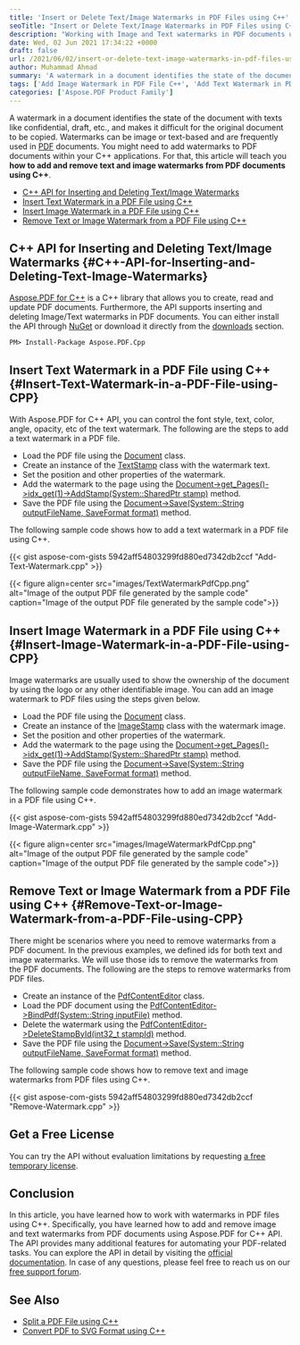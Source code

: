```yaml
---
title: 'Insert or Delete Text/Image Watermarks in PDF Files using C++'
seoTitle: "Insert or Delete Text/Image Watermarks in PDF Files using C++"
description: "Working with Image and Text watermarks in PDF documents using C++. Insert and delete watermarks in PDF files within your C++ applications."
date: Wed, 02 Jun 2021 17:34:22 +0000
draft: false
url: /2021/06/02/insert-or-delete-text-image-watermarks-in-pdf-files-using-cpp/
author: Muhammad Ahmad
summary: 'A watermark in a document identifies the state of the document with texts like confidential, draft, etc., and makes it difficult for the original document to be copied. Watermarks can be image or text-based and are frequently used in [PDF][1] documents. You might need to add watermarks to PDF documents within your C++ applications. For that, this article will teach you **how to add and remove text and image watermarks from PDF documents using C++**.'
tags: ['Add Image Watermark in PDF File C++', 'Add Text Watermark in PDF File C++', 'Remove Watermarks from PDF Files C++']
categories: ['Aspose.PDF Product Family']
---
```


A watermark in a document identifies the state of the document with texts like confidential, draft, etc., and makes it difficult for the original document to be copied. Watermarks can be image or text-based and are frequently used in [PDF][2] documents. You might need to add watermarks to PDF documents within your C++ applications. For that, this article will teach you **how to add and remove text and image watermarks from PDF documents using C++**.

*   [C++ API for Inserting and Deleting Text/Image Watermarks][3]
*   [Insert Text Watermark in a PDF File using C++][4]
*   [Insert Image Watermark in a PDF File using C++][5]
*   [Remove Text or Image Watermark from a PDF File using C++][6]

## C++ API for Inserting and Deleting Text/Image Watermarks {#C++-API-for-Inserting-and-Deleting-Text-Image-Watermarks}

[Aspose.PDF for C++][7] is a C++ library that allows you to create, read and update PDF documents. Furthermore, the API supports inserting and deleting Image/Text watermarks in PDF documents. You can either install the API through [NuGet][8] or download it directly from the [downloads][9] section.

```
PM> Install-Package Aspose.PDF.Cpp
```

## Insert Text Watermark in a PDF File using C++ {#Insert-Text-Watermark-in-a-PDF-File-using-CPP}

With Aspose.PDF for C++ API, you can control the font style, text, color, angle, opacity, etc of the text watermark. The following are the steps to add a text watermark in a PDF file.

*   Load the PDF file using the [Document][10] class.
*   Create an instance of the [TextStamp][11] class with the watermark text.
*   Set the position and other properties of the watermark.
*   Add the watermark to the page using the [Document->get\_Pages()->idx\_get(1)->AddStamp(System::SharedPtr<Stamp> stamp)][12] method.
*   Save the PDF file using the [Document->Save(System::String outputFileName, SaveFormat format)][13] method.

The following sample code shows how to add a text watermark in a PDF file using C++.

{{< gist aspose-com-gists 5942aff54803299fd880ed7342db2ccf "Add-Text-Watermark.cpp" >}}



{{< figure align=center src="images/TextWatermarkPdfCpp.png" alt="Image of the output PDF file generated by the sample code" caption="Image of the output PDF file generated by the sample code">}}


## Insert Image Watermark in a PDF File using C++ {#Insert-Image-Watermark-in-a-PDF-File-using-CPP}

Image watermarks are usually used to show the ownership of the document by using the logo or any other identifiable image. You can add an image watermark to PDF files using the steps given below.

*   Load the PDF file using the [Document][14] class.
*   Create an instance of the [ImageStamp][15] class with the watermark image.
*   Set the position and other properties of the watermark.
*   Add the watermark to the page using the [Document->get\_Pages()->idx\_get(1)->AddStamp(System::SharedPtr<Stamp> stamp)][16] method.
*   Save the PDF file using the [Document->Save(System::String outputFileName, SaveFormat format)][17] method.

The following sample code demonstrates how to add an image watermark in a PDF file using C++.

{{< gist aspose-com-gists 5942aff54803299fd880ed7342db2ccf "Add-Image-Watermark.cpp" >}}



{{< figure align=center src="images/ImageWatermarkPdfCpp.png" alt="Image of the output PDF file generated by the sample code" caption="Image of the output PDF file generated by the sample code">}}


## Remove Text or Image Watermark from a PDF File using C++ {#Remove-Text-or-Image-Watermark-from-a-PDF-File-using-CPP}

There might be scenarios where you need to remove watermarks from a PDF document. In the previous examples, we defined ids for both text and image watermarks. We will use those ids to remove the watermarks from the PDF documents. The following are the steps to remove watermarks from PDF files.

*   Create an instance of the [PdfContentEditor][18] class.
*   Load the PDF document using the [PdfContentEditor->BindPdf(System::String inputFile)][19] method.
*   Delete the watermark using the [PdfContentEditor->DeleteStampById(int32\_t stampId)][20] method.
*   Save the PDF file using the [Document->Save(System::String outputFileName, SaveFormat format)][21] method.

The following sample code shows how to remove text and image watermarks from PDF files using C++.

{{< gist aspose-com-gists 5942aff54803299fd880ed7342db2ccf "Remove-Watermark.cpp" >}}

## Get a Free License

You can try the API without evaluation limitations by requesting [a free temporary license][22].

## Conclusion

In this article, you have learned how to work with watermarks in PDF files using C++. Specifically, you have learned how to add and remove image and text watermarks from PDF documents using Aspose.PDF for C++ API. The API provides many additional features for automating your PDF-related tasks. You can explore the API in detail by visiting the [official documentation][23]. In case of any questions, please feel free to reach us on our [free support forum][24].

## See Also

*   [Split a PDF File using C++][25]
*   [Convert PDF to SVG Format using C++][26]




[1]: https://docs.fileformat.com/pdf/
[2]: https://docs.fileformat.com/pdf/
[3]: #C++-API-for-Inserting-and-Deleting-Text-Image-Watermarks
[4]: #Insert-Text-Watermark-in-a-PDF-File-using-CPP
[5]: #Insert-Image-Watermark-in-a-PDF-File-using-CPP
[6]: #Remove-Text-or-Image-Watermark-from-a-PDF-File-using-CPP
[7]: https://products.aspose.com/pdf/cpp
[8]: https://www.nuget.org/packages/Aspose.Pdf.cpp
[9]: https://downloads.aspose.com/pdf/cpp
[10]: https://apireference.aspose.com/pdf/cpp/class/aspose.pdf.document
[11]: https://apireference.aspose.com/pdf/cpp/class/aspose.pdf.text_stamp
[12]: https://apireference.aspose.com/pdf/cpp/class/aspose.pdf.page#a3b998038dedf5266b4d60586b1b53d02
[13]: https://apireference.aspose.com/pdf/cpp/class/aspose.pdf.document#a0184df207563187be7df37b8dbe443f6
[14]: https://apireference.aspose.com/pdf/cpp/class/aspose.pdf.document
[15]: https://apireference.aspose.com/pdf/cpp/class/aspose.pdf.image_stamp
[16]: https://apireference.aspose.com/pdf/cpp/class/aspose.pdf.page#a3b998038dedf5266b4d60586b1b53d02
[17]: https://apireference.aspose.com/pdf/cpp/class/aspose.pdf.document#a0184df207563187be7df37b8dbe443f6
[18]: https://apireference.aspose.com/pdf/cpp/class/aspose.pdf.facades.pdf_content_editor
[19]: https://apireference.aspose.com/pdf/cpp/class/aspose.pdf.facades.pdf_content_editor#a026ea0cd00bc4ff6f2056db12a4553b4
[20]: https://apireference.aspose.com/pdf/cpp/class/aspose.pdf.facades.pdf_content_editor#a2eade776deee1d71f2252d32f9b82d92
[21]: https://apireference.aspose.com/pdf/cpp/class/aspose.pdf.document#a0184df207563187be7df37b8dbe443f6
[22]: https://purchase.aspose.com/temporary-license
[23]: https://docs.aspose.com/pdf/cpp/
[24]: https://forum.aspose.com/c/pdf/10
[25]: https://blog.aspose.com/2021/03/19/split-a-pdf-file-using-cpp/
[26]: https://blog.aspose.com/2021/02/01/convert-pdf-to-svg-format-using-cpp/





